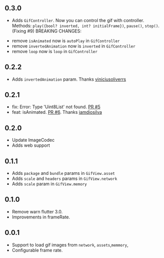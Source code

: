 ## 0.3.0

* Adds `GifController`. Now you can control the gif with controller. Methods: `play({bool? inverted, int? initialFrame})`, `pause()`, `stop()`. (Fixing #9)
BREAKING CHANGES:
- remove `isAnimated` now is `autoPlay` in `GifController`
- remove `invertedAnimation` now is `inverted` in `GifController`
- remove `loop` now is `loop` in `GifController`

## 0.2.2

* Adds `invertedAnimation` param. Thanks [viniciusoliverrs](https://github.com/viniciusoliverrs)

## 0.2.1

* fix: Error: Type 'Uint8List' not found. [PR #5](https://github.com/RafaelBarbosatec/gif_view/pull/5)
* feat: isAnimated. [PR #6](https://github.com/RafaelBarbosatec/gif_view/pull/6). Thanks [iamdiosilva](https://github.com/iamdiosilva)

## 0.2.0

* Update ImageCodec
* Adds web support

## 0.1.1

* Adds `package` and `bundle` params in `GifView.asset`
* Adds `scale` and `headers` params in `GifView.network`
* Adds `scale` param in `GifView.memory`


## 0.1.0

* Remove warn flutter 3.0.
* Improvements in frameRate.

## 0.0.1

* Support to load gif images from `network`, `assets`,`memmory`,
* Configurable frame rate.

